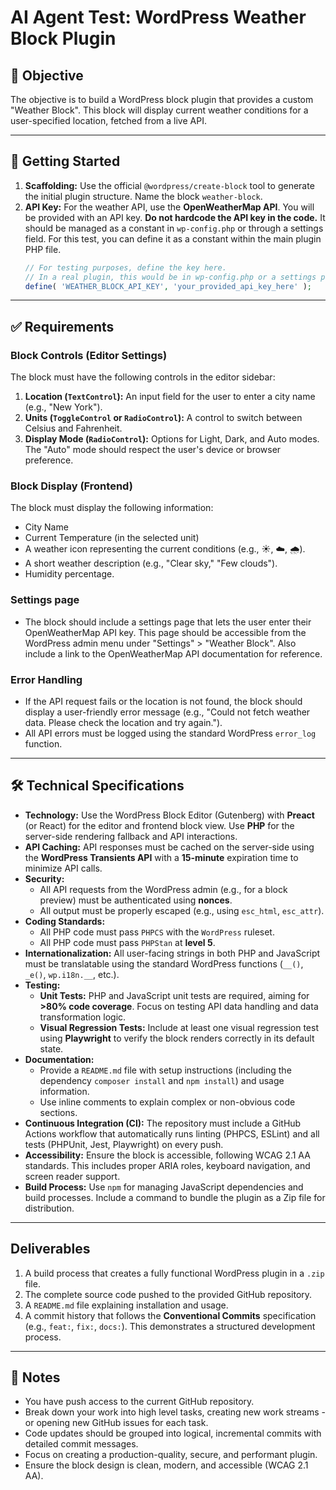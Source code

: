 # AI Agent Test: WordPress Weather Block Plugin

## 🎯 Objective

The objective is to build a WordPress block plugin that provides a custom "Weather Block". This block will display current weather conditions for a user-specified location, fetched from a live API.

-----

## 🚀 Getting Started

1.  **Scaffolding:** Use the official `@wordpress/create-block` tool to generate the initial plugin structure. Name the block `weather-block`.
2.  **API Key:** For the weather API, use the **OpenWeatherMap API**. You will be provided with an API key. **Do not hardcode the API key in the code.** It should be managed as a constant in `wp-config.php` or through a settings field. For this test, you can define it as a constant within the main plugin PHP file.
    ```php
    // For testing purposes, define the key here.
    // In a real plugin, this would be in wp-config.php or a settings page.
    define( 'WEATHER_BLOCK_API_KEY', 'your_provided_api_key_here' );
    ```

-----

## ✅ Requirements

### Block Controls (Editor Settings)

The block must have the following controls in the editor sidebar:

1.  **Location (`TextControl`):** An input field for the user to enter a city name (e.g., "New York").
2.  **Units (`ToggleControl` or `RadioControl`):** A control to switch between Celsius and Fahrenheit.
3.  **Display Mode (`RadioControl`):** Options for Light, Dark, and Auto modes. The "Auto" mode should respect the user's device or browser preference.

### Block Display (Frontend)

The block must display the following information:

  * City Name
  * Current Temperature (in the selected unit)
  * A weather icon representing the current conditions (e.g., ☀️, ☁️, 🌧️).
  * A short weather description (e.g., "Clear sky," "Few clouds").
  * Humidity percentage.

### Settings page

  * The block should include a settings page that lets the user enter their OpenWeatherMap API key. This page should be accessible from the WordPress admin menu under "Settings" > "Weather Block". Also include a link to the OpenWeatherMap API documentation for reference.

### Error Handling

  * If the API request fails or the location is not found, the block should display a user-friendly error message (e.g., "Could not fetch weather data. Please check the location and try again.").
  * All API errors must be logged using the standard WordPress `error_log` function.

-----

## 🛠️ Technical Specifications

  * **Technology:** Use the WordPress Block Editor (Gutenberg) with **Preact** (or React) for the editor and frontend block view. Use **PHP** for the server-side rendering fallback and API interactions.
  * **API Caching:** API responses must be cached on the server-side using the **WordPress Transients API** with a **15-minute** expiration time to minimize API calls.
  * **Security:**
      * All API requests from the WordPress admin (e.g., for a block preview) must be authenticated using **nonces**.
      * All output must be properly escaped (e.g., using `esc_html`, `esc_attr`).
  * **Coding Standards:**
      * All PHP code must pass `PHPCS` with the `WordPress` ruleset.
      * All PHP code must pass `PHPStan` at **level 5**.
  * **Internationalization:** All user-facing strings in both PHP and JavaScript must be translatable using the standard WordPress functions (`__()`, `_e()`, `wp.i18n.__`, etc.).
  * **Testing:**
      * **Unit Tests:** PHP and JavaScript unit tests are required, aiming for **\>80% code coverage**. Focus on testing API data handling and data transformation logic.
      * **Visual Regression Tests:** Include at least one visual regression test using **Playwright** to verify the block renders correctly in its default state.
  * **Documentation:**
      * Provide a `README.md` file with setup instructions (including the dependency `composer install` and `npm install`) and usage information.
      * Use inline comments to explain complex or non-obvious code sections.
  * **Continuous Integration (CI):** The repository must include a GitHub Actions workflow that automatically runs linting (PHPCS, ESLint) and all tests (PHPUnit, Jest, Playwright) on every push.
  * **Accessibility:** Ensure the block is accessible, following WCAG 2.1 AA standards. This includes proper ARIA roles, keyboard navigation, and screen reader support.
  * **Build Process:** Use `npm` for managing JavaScript dependencies and build processes. Include a command to bundle the plugin as a Zip file for distribution.

-----

## Deliverables

1.  A build process that creates a fully functional WordPress plugin in a `.zip` file.
2.  The complete source code pushed to the provided GitHub repository.
3.  A `README.md` file explaining installation and usage.
4.  A commit history that follows the **Conventional Commits** specification (e.g., `feat:`, `fix:`, `docs:`). This demonstrates a structured development process.

-----

## 📝 Notes

  * You have push access to the current GitHub repository.
  * Break down your work into high level tasks, creating new work streams - or opening new GitHub issues for each task.
  * Code updates should be grouped into logical, incremental commits with detailed commit messages.
  * Focus on creating a production-quality, secure, and performant plugin.
  * Ensure the block design is clean, modern, and accessible (WCAG 2.1 AA).
